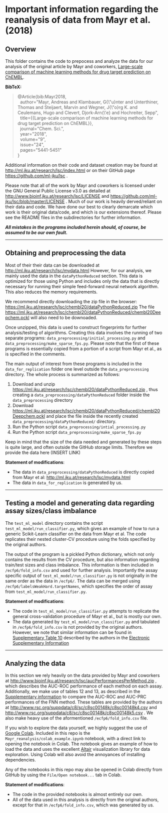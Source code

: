 # Important information regarding the reanalysis of data from Mayr et al. (2018) #

## Overview ##

This folder contains the code to prepocess and analyze the data for our analysis of the original article by Mayr and coworkers,
[Large-scale comparison of machine learning methods for drug target prediction on ChEMBL](https://pubs.rsc.org/en/content/articlelanding/2018/sc/c8sc00148k#!divAbstract).

**BibTeX:**

>@Article{bib:Mayr2018,\
>&nbsp;&nbsp;author="Mayr, Andreas and Klambauer, G{\\"u}nter and Unterthiner, Thomas and Steijaert, Marvin and Wegner, J{\\"o}rg K. and Ceulemans, Hugo and Clevert, Djork-Arn{\\'e} and Hochreiter, Sepp",\
>&nbsp;&nbsp;title={{Large-scale comparison of machine learning methods for drug target prediction on ChEMBL}},\
>&nbsp;&nbsp;journal="Chem. Sci.",\
>&nbsp;&nbsp;year="2018",\
>&nbsp;&nbsp;volume="9",\
>&nbsp;&nbsp;issue="24",\
>&nbsp;&nbsp;pages="5441-5451"\
>} 

Additional information on their code and dataset creation may be found at http://ml.jku.at/research/lsc/index.html or on their GitHub page https://github.com/ml-jku/lsc . 

Please note that all of the work by Mayr and coworkers is licensed under the GNU General Public License v3.0 as detailed at http://www.bioinf.jku.at/research/lsc/LICENSE and https://github.com/ml-jku/lsc/blob/master/LICENSE .
Much of our work is heavily derved/reliant on their data and code. We have done our best to clearly demarcate which work is their original data/code, and which is our extensions thereof. Please see the README files in the subdirectories for further information.

**_All mistakes in the programs included herein should, of course, be assumed to be our own fault._**

***

## Obtaining and preprocessing the data ##

Most of their their data can be downloaded at http://ml.jku.at/research/lsc/mydata.html 
However, for our analysis, we mainly used the data in the `dataPythonReduced` section. 
This data is optimized for those using Python and includes only the data that is directly 
necessary for running their simple feed-forward neural network algorithm. 
This also reduces the memory requirements.

We recommend directly downloading the zip file in the browser: https://ml.jku.at/research/lsc/chembl20/dataPythonReduced.zip
The file https://ml.jku.at/research/lsc/chembl20/dataPythonReduced/chembl20Deepchem.pckl will also need to be downoaded.

Once unzipped, this data is used to construct fingerprints for further analysis/testing of algorithms. Creating this data involves the running of two separate programs: `data_preprocessing/initial_processing.py` and `data_preprocessing/make_sparse_fps.py`. Please note that the first of these programs is essentially copied from a portion of a script from Mayr et al., as is specified in the comments.

The main output of interest from these programs is included in the `data_for_replication` folder one level outside the `data_preprocessing` directory. The whole process is summarized as follows:
1. Download and unzip https://ml.jku.at/research/lsc/chembl20/dataPythonReduced.zip , thus creating a `data_preprocessing/dataPythonReduced` folder inside the `data_preprocessing` directory
2. Download https://ml.jku.at/research/lsc/chembl20/dataPythonReduced/chembl20Deepchem.pckl and place the file inside the recently created `data_preprocessing/dataPythonReduced/` directory.
3. Run the Python script `data_preprocessing/intial_processing.py`
4. Run the Python script `data_preprocessing/make_sparse_fps.py` 

Keep in mind that the size of the data needed and generated by these steps is quite large, and often outside the GitHub storage limits. Therefore we provide the data here (INSERT LINK)

**Statement of modifications**:
- The data in `data_preprocessing/dataPythonReduced` is directly copied from Mayr et al: http://ml.jku.at/research/lsc/mydata.html
- The data in `data_for_replication` is generated by us. 

***

## Testing a model and generating data regarding assay sizes/class imbalance ##

The `test_ml_model` directory contains the script `test_ml_model/run_classifier.py`, which gives an example of how to run a generic Scikit-Learn classifier on the data from Mayr et al. The code replicates their nested cluster-CV procedure using the folds specified by the original authors. 

The output of the program is a pickled Python dictionary, which not only contains the results from the CV procedure, but also information regarding train/test sizes and class imbalance. This information is then included in `/ecfp6/fold_info.csv` and used for further analysis. Importantly the assay specific output of `test_ml_model/run_classifier.py` is not originally in the same order as the data in `/ecfp6/`. The data can be merged using `/ecfp6/labelsWeakHard.targetNames`, which specifies the order of assay from `test_ml_model/run_classifier.py`.

**Statement of modifications**:
- The code in `test_ml_model/run_classifier.py` attempts to replicate the general cross-validation procedure of Mayr et al., but is mostly our own.
- The data generated by `test_ml_model/run_classifier.py` and tabulated in `/ecfp6/fold_info.csv` is not provided by the original authors. However, we note that similar information can be found in [Supplementary Table 10](http://www.rsc.org/suppdata/c8/sc/c8sc00148k/c8sc00148k2.csv) described by the authors in the [Electronic Supplementary Information](http://www.rsc.org/suppdata/c8/sc/c8sc00148k/c8sc00148k1.pdf) 

***

## Analyzing the data ## 

In this section we rely heavily on the data provided by Mayr and coworkers at http://www.bioinf.jku.at/research/lsc/aucPerformancesPerMethod.zip , which describes the AUC-ROC performance of each method on each assay. Additionally, we make use of tables 12 and 13, as described in the [Supplementary information](http://www.rsc.org/suppdata/c8/sc/c8sc00148k/c8sc00148k1.pdf) to compare the AUC-ROC and AUC-PRC performances of the FNN method. These tables are provided by the authors at http://www.rsc.org/suppdata/c8/sc/c8sc00148k/c8sc00148k4.csv and http://www.rsc.org/suppdata/c8/sc/c8sc00148k/c8sc00148k5.csv . We also make heavy use of the aformentioned `/ecfp6/fold_info.csv` file. 

If you wish to explore the data yourself, we highly suggest the use of [Google Colab](https://colab.research.google.com/). Included in this repo is the `Mayr_reanalysis/colab_example.ipynb` notebook, with a direct link to opening the notebook in Colab. The notebook gives an example of how to load the data and uses the excellent [Altair](https://altair-viz.github.io/index.html) visualization library for data exploration. Using Colab will also avoid the annoyances of installing dependencies.

Any of the notebooks in this repo may also be opened in Colab directly from GitHub by using the `File/Open notebook...` tab in Colab. 

**Statement of modifications**:
- The code in the provided notebooks is almost entirely our own.
- All of the data used in this analysis is directly from the original authors, except for that in `/ecfp6/fold_info.csv`, which was generated by us.






